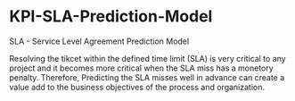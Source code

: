 # KPI-SLA-Prediction-Model
SLA - Service Level Agreement Prediction Model


Resolving the tikcet within the defined time limit (SLA) is very critical to any project and it becomes more critical when the SLA miss has a monetory penalty. Therefore, Predicting the SLA misses well in advance can create a value add to the business objectives of the process and organization.
